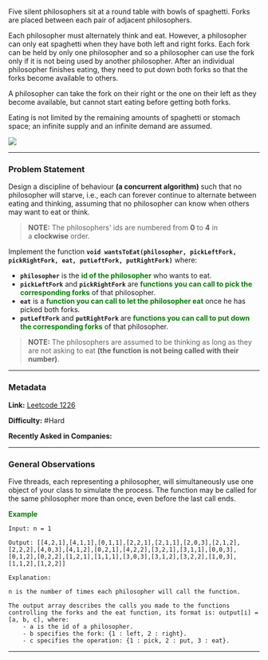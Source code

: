 
Five silent philosophers sit at a round table with bowls of spaghetti. Forks are placed between each pair of adjacent philosophers.

Each philosopher must alternately think and eat. However, a philosopher can only eat spaghetti when they have both left and right forks. Each fork can be held by only one philosopher and so a philosopher can use the fork only if it is not being used by another philosopher. After an individual philosopher finishes eating, they need to put down both forks so that the forks become available to others. 

A philosopher can take the fork on their right or the one on their left as they become available, but cannot start eating before getting both forks.

Eating is not limited by the remaining amounts of spaghetti or stomach space; an infinite supply and an infinite demand are assumed.

![](https://assets.leetcode.com/uploads/2019/09/24/an_illustration_of_the_dining_philosophers_problem.png)

---
### Problem Statement

Design a discipline of behaviour **(a concurrent algorithm)** such that no philosopher will starve, i.e., each can forever continue to alternate between eating and thinking, assuming that no philosopher can know when others may want to eat or think.

> **NOTE:** The philosophers' ids are numbered from **0** to **4** in a **clockwise** order. 

Implement the function **`void wantsToEat(philosopher, pickLeftFork, pickRightFork, eat, putLeftFork, putRightFork)`** where:

- **`philosopher`** is the <span style="color:green;font-weight:bold">id of the philosopher</span> who wants to eat.
- **`pickLeftFork`** and **`pickRightFork`** are <span style="color:green;font-weight:bold">functions you can call to pick the corresponding forks</span> of that philosopher.
- **`eat`** is a <span style="color:green;font-weight:bold">function you can call to let the philosopher eat</span> once he has picked both forks.
- **`putLeftFork`** and **`putRightFork`** are <span style="color:green;font-weight:bold">functions you can call to put down the corresponding forks</span> of that philosopher.

> **NOTE:** The philosophers are assumed to be thinking as long as they are not asking to eat **(the function is not being called with their number)**.

---
### Metadata

**Link:** [Leetcode 1226](https://leetcode.com/problems/the-dining-philosophers/description/?envType=problem-list-v2&envId=concurrency)

**Difficulty:** #Hard

**Recently Asked in Companies:** 

---
### General Observations

Five threads, each representing a philosopher, will simultaneously use one object of your class to simulate the process. The function may be called for the same philosopher more than once, even before the last call ends.

<span style="color:green;font-weight:bold">Example</span>

```
Input: n = 1

Output: [[4,2,1],[4,1,1],[0,1,1],[2,2,1],[2,1,1],[2,0,3],[2,1,2],[2,2,2],[4,0,3],[4,1,2],[0,2,1],[4,2,2],[3,2,1],[3,1,1],[0,0,3],[0,1,2],[0,2,2],[1,2,1],[1,1,1],[3,0,3],[3,1,2],[3,2,2],[1,0,3],[1,1,2],[1,2,2]]

Explanation:

n is the number of times each philosopher will call the function.

The output array describes the calls you made to the functions controlling the forks and the eat function, its format is: output[i] = [a, b, c], where:
	- a is the id of a philosopher.
	- b specifies the fork: {1 : left, 2 : right}.
	- c specifies the operation: {1 : pick, 2 : put, 3 : eat}.
```

---
